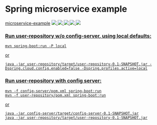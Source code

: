 # Spring microservice example

<tr>
<td><a href="https://github.com/markoniemi/microservice-example">microservice-example</a></td>
<td>
<a href="https://dev.azure.com/markoniemi0275/markoniemi/_build/latest?definitionId=8&branchName=master">
<image src="https://dev.azure.com/markoniemi0275/markoniemi/_apis/build/status/markoniemi.microservice-example?branchName=master"/>
</a>
</td>
<td>
</td>
<td>
<a href="https://travis-ci.org/markoniemi/microservice-example">
<image src="https://travis-ci.org/markoniemi/microservice-example.svg?branch=master"/>
<a/>
</td>
<td>
<a href="https://sonarcloud.io/dashboard?id=org.survey%3Amicroservice-example">
<image src="https://sonarcloud.io/api/project_badges/measure?project=org.survey%3Amicroservice-example&metric=alert_status"/>
<a/>
</td>
<td>
<a href="https://sonarcloud.io/dashboard?id=org.survey%3Amicroservice-example">
<image src="https://sonarcloud.io/api/project_badges/measure?project=org.survey%3Amicroservice-example&metric=coverage"/>
<a/>
</td>
<td>
<a href="https://snyk.io/test/github/markoniemi/microservice-example">
<image src="https://snyk.io/test/github/markoniemi/microservice-example/badge.svg"/>
</td>
</tr>


### Run user-repository w/o config-server, using local defaults: 

```
mvn spring-boot:run -P local
```

or

```
java -jar user-repository/target/user-repository-0.1-SNAPSHOT.jar -Dspring.cloud.config.enabled=false -Dspring.profiles.active=local
```

### Run user-repository with config server:


```
mvn -f config-server/pom.xml spring-boot:run
mvn -f user-repository/pom.xml spring-boot:run
```

or

```
java -jar config-server/target/config-server-0.1-SNAPSHOT.jar
java -jar user-repository/target/user-repository-0.1-SNAPSHOT.jar
```
